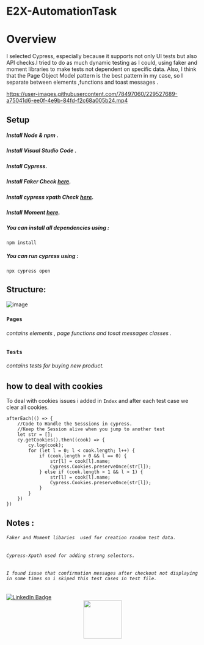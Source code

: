 # E2X-AutomationTask

# Overview
I selected Cypress, especially because it supports not only UI tests but also API checks.I tried to do as much dynamic testing as I could, using faker and moment libraries to make tests not dependent on specific data.
Also, I think that the Page Object Model pattern is the best pattern in my case, so I separate between elements ,functions and toast messages .

https://user-images.githubusercontent.com/78497060/229527689-a75041d6-ee0f-4e9b-84fd-f2c68a005b24.mp4


## Setup

##### Install Node & npm .
##### Install Visual Studio Code .
##### Install Cypress.
##### Install Faker Check [here](https://www.npmjs.com/package/@faker-js/faker).
##### Install cypress xpath Check [here](https://www.npmjs.com/package/@cypress/xpath).
##### Install Moment [here](https://www.npmjs.com/package/moment).
##### You can install all dependencies using :
```
npm install 
```
##### You can run cypress using :
```
npx cypress open
```

## Structure:
![image](https://user-images.githubusercontent.com/78497060/229496713-3cf288fb-a4a6-4284-b538-7d7e0783fcf2.png)
### `Pages`

###### contains elements , page functions and tosat messages classes .

### `Tests`
###### contains tests for buying new product.

## how to deal with cookies 
To deal with cookies issues i added in `Index` and after each test case we clear all cookies.
```
afterEach(() => {
    //Code to Handle the Sesssions in cypress.
    //Keep the Session alive when you jump to another test
    let str = [];
    cy.getCookies().then((cook) => {
        cy.log(cook);
        for (let l = 0; l < cook.length; l++) {
            if (cook.length > 0 && l == 0) {
                str[l] = cook[l].name;
                Cypress.Cookies.preserveOnce(str[l]);
            } else if (cook.length > 1 && l > 1) {
                str[l] = cook[l].name;
                Cypress.Cookies.preserveOnce(str[l]);
            }
        }
    })
})
```

## Notes :
###### `Faker and Moment libaries  used for creation random test data.`
###### `Cypress-Xpath used for adding strong selectors.`
###### `I found issue that confirmation messages after checkout not displaying in some times so i skiped this test cases in test file.`




<div id="badges">
  <a href="https://www.linkedin.com/in/sara-nagy-elzahry/">
    <img src="https://img.shields.io/badge/LinkedIn-blue?style=for-the-badge&logo=linkedin&logoColor=white" alt="LinkedIn Badge"/>
  </a>
</div>
<div id="header" align="center">
  <img src="https://media.giphy.com/media/M9gbBd9nbDrOTu1Mqx/giphy.gif" width="100"/>
</div>
